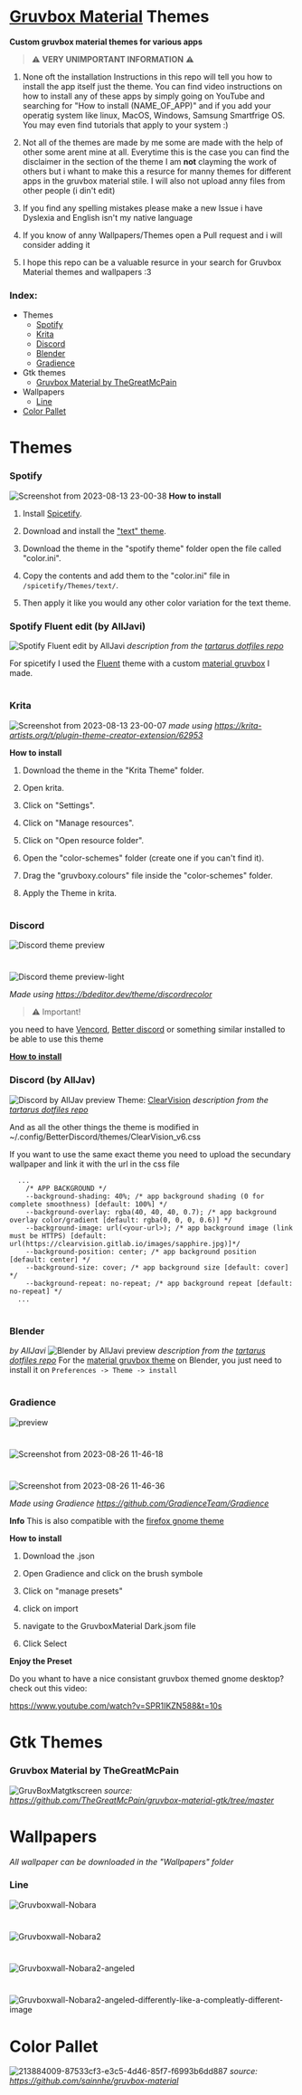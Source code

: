 # [Gruvbox Material](https://github.com/sainnhe/gruvbox-material) Themes

**Custom gruvbox material themes for various apps**

> :warning: **VERY UNIMPORTANT INFORMATION** :warning:

1. None oft the installation Instructions in this repo will tell you how to install the app itself just the theme. You can find video instructions on how to install any of these apps by simply going on YouTube and searching for "How to install (NAME_OF_APP)" and if you add your operatig system like linux, MacOS, Windows, Samsung Smartfrige OS. You may even find tutorials that apply to your system :) 

2. Not all of the themes are made by me some are made with the help of other some arent mine at all. Everytime this is the case you can find the disclaimer in the section of the theme I am **not** clayming the work of others but i whant to make this a resurce for manny themes for different apps in the gruvbox material stile. I will also not upload anny files from other people (i din't edit)

3. If you find any spelling mistakes please make a new Issue i have Dyslexia and English isn't my native language

4. If you know of anny Wallpapers/Themes open a Pull request and i will consider adding it 

5. I hope this repo can be a valuable resurce in your search for Gruvbox Material themes and wallpapers :3

### Index:
- Themes
  - [Spotify](#spotify)
  - [Krita](#krita)
  - [Discord](#discord)
  - [Blender](#blender)
  - [Gradience](#gradience)
- Gtk themes
  - [Gruvbox Material by TheGreatMcPain](#gruvbox-material-by-thegreatmcpain)
- Wallpapers
  - [Line](#line)
- [Color Pallet](#color-pallet)
# Themes

### **Spotify**
![Screenshot from 2023-08-13 23-00-38](https://github.com/Costeer/gruvbox-material-themes/assets/142180709/89129ba6-0b3f-4ac4-ad59-f0c17c077d32)
**How to install**
1) Install [Spicetify](https://spicetify.app/docs/advanced-usage/installation/).

2) Download and install the ["text" theme](https://github.com/spicetify/spicetify-themes/tree/master).

3) Download the theme in the "spotify theme" folder open the file called "color.ini".

4) Copy the contents and add them to the "color.ini" file in `/spicetify/Themes/text/`.

5) Then apply it like you would any other color variation for the text theme.

### Spotify Fluent edit (by AllJavi)
![Spotify Fluent edit by AllJavi](https://github.com/AllJavi/tartarus-dotfiles/raw/master/Images/Screenshots/spicetify.png)
*description from the [tartarus dotfiles repo](https://github.com/AllJavi/tartarus-dotfiles#betterdiscord)*

For spicetify I used the [Fluent](https://github.com/williamckha/spicetify-fluent) theme with a custom [material gruvbox](https://github.com/AllJavi/tartarus-dotfiles/blob/master/.config/spicetify/Themes/Fluent/color.ini) I made.


#
### **Krita**
![Screenshot from 2023-08-13 23-00-07](https://github.com/Costeer/gruvbox-material-themes/assets/142180709/c7eb58ab-acb6-4f70-9fb6-1bbf62cabb44)
*made using https://krita-artists.org/t/plugin-theme-creator-extension/62953*

**How to install**

1) Download the theme in the "Krita Theme" folder.

3) Open krita.

5) Click on "Settings".

7) Click on "Manage resources".

9) Click on "Open resource folder".

11) Open the "color-schemes" folder (create one if you can't find it).

13) Drag the "gruvboxy.colours" file inside the "color-schemes" folder.

15) Apply the Theme in krita.

#
### Discord
![Discord theme preview](https://github.com/Costeer/Gruvbox-Material-Themes/assets/142180709/3a5da34a-2b2e-4299-b7ed-de105c56f2d0)
#
![Discord theme preview-light](https://github.com/Costeer/Gruvbox-Material-Themes/assets/142180709/3fe4a25f-b9b5-481f-81ea-cf83b5b17245)


*Made using https://bdeditor.dev/theme/discordrecolor*

> :warning: Important!

you need to have [Vencord](https://vencord.dev/), [Better discord](https://betterdiscord.app/) or something similar installed to be able to use this theme

**[How to install](https://github.com/Costeer/Tutorial-Discord-Themes-Gruvbox/tree/master)**

### Discord (by AllJav)
![Discord by AllJav preview](https://github.com/AllJavi/tartarus-dotfiles/raw/master/Images/Screenshots/betterdiscord.png)
Theme:
[ClearVision](https://betterdiscord.app/theme/ClearVision)
*description from the [tartarus dotfiles repo](https://github.com/AllJavi/tartarus-dotfiles#betterdiscord)*

And as all the other things the theme is modified in ~/.config/BetterDiscord/themes/ClearVision_v6.css

If you want to use the same exact theme you need to upload the secundary wallpaper and link it with the url in the css file

```
  ...
	/* APP BACKGROUND */
	--background-shading: 40%; /* app background shading (0 for complete smoothness) [default: 100%] */
	--background-overlay: rgba(40, 40, 40, 0.7); /* app background overlay color/gradient [default: rgba(0, 0, 0, 0.6)] */
	--background-image: url(<your-url>); /* app background image (link must be HTTPS) [default: url(https://clearvision.gitlab.io/images/sapphire.jpg)]*/
	--background-position: center; /* app background position [default: center] */
	--background-size: cover; /* app background size [default: cover] */
	--background-repeat: no-repeat; /* app background repeat [default: no-repeat] */
  ...
``` 
#
### Blender
*by AllJavi*
![Blender by AllJavi preview](https://github.com/AllJavi/tartarus-dotfiles/blob/master/Images/Screenshots/blender.png)
*description from the [tartarus dotfiles repo](https://github.com/AllJavi/tartarus-dotfiles#betterdiscord)*
For the [material gruvbox theme](https://github.com/AllJavi/tartarus-dotfiles/blob/master/Blender/material_gruvbox_dark.xml) on Blender, you just need to install it on `Preferences -> Theme -> install` 
# 
### Gradience
![preview](https://github.com/Costeer/Gruvbox-Material-Themes/assets/142180709/61813c0a-19e9-4364-97c0-103d99141c86)
# 
![Screenshot from 2023-08-26 11-46-18](https://github.com/Costeer/Gruvbox-Material-Themes/assets/142180709/55ef3f43-15f3-4257-80d7-b138a400742f)
# 
![Screenshot from 2023-08-26 11-46-36](https://github.com/Costeer/Gruvbox-Material-Themes/assets/142180709/552a137a-b8e3-4052-9673-94cffd93938d)

*Made using Gradience https://github.com/GradienceTeam/Gradience*

**Info**
This is also compatible with the [firefox gnome theme](https://github.com/rafaelmardojai/firefox-gnome-theme)

**How to install**
1) Download the .json

3) Open Gradience and click on the brush symbole

5) Click on "manage presets"

7) click on import

9) navigate to the GruvboxMaterial Dark.jsom file

11) Click Select

**Enjoy the Preset**

Do you whant to have a nice consistant gruvbox themed gnome desktop? check out this video:

https://www.youtube.com/watch?v=SPR1IKZN588&t=10s

# Gtk Themes

### Gruvbox Material by TheGreatMcPain
![GruvBoxMatgtkscreen](https://github.com/TheGreatMcPain/gruvbox-material-gtk/blob/master/demo.png?raw=true)
*source: https://github.com/TheGreatMcPain/gruvbox-material-gtk/tree/master*


# Wallpapers
*All wallpaper can be downloaded in the "Wallpapers"
 folder*
### Line
![Gruvboxwall-Nobara](https://github.com/Costeer/gruvbox-material-themes/assets/142180709/9603fa48-c3df-4fd5-b94c-cd03ce982186)
#
![Gruvboxwall-Nobara2](https://github.com/Costeer/gruvbox-material-themes/assets/142180709/8b43db51-d51b-49ed-9709-4e138e16e4a4)
#
![Gruvboxwall-Nobara2-angeled](https://github.com/Costeer/gruvbox-material-themes/assets/142180709/ccfb3842-cff5-434c-962c-ec9bf9c57752)
#
![Gruvboxwall-Nobara2-angeled-differently-like-a-compleatly-different-image](https://github.com/Costeer/gruvbox-material-themes/assets/142180709/f314436d-ccce-467f-9431-23b9a1b5c94b)

# Color Pallet
![213884009-87533cf3-e3c5-4d46-85f7-f6993b6dd887](https://github.com/Costeer/Gruvbox-Material-Themes/assets/142180709/3e46c0d1-cbf2-43ef-a338-250b86616d5d)
*source: https://github.com/sainnhe/gruvbox-material*
